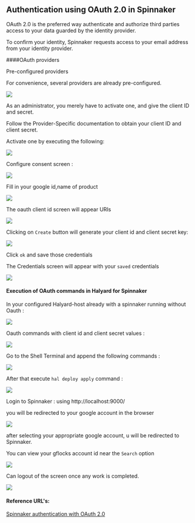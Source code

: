 ## Authentication using OAuth 2.0 in Spinnaker 

OAuth 2.0 is the preferred way authenticate and authorize third parties access to your data guarded by the identity provider. 

To confirm your identity, Spinnaker requests access to your email address from your identity provider.

####OAuth providers

Pre-configured providers

For convenience, several providers are already pre-configured. 

![](providers.png)

As an administrator, you merely have to activate one, and give the client ID and secret. 

Follow the Provider-Specific documentation to obtain your client ID and client secret.

Activate one by executing the following:

![](api_create_credentials.png)

Configure consent screen :

![](configure_consent_screen.png)

Fill in your google id,name of product
 
![](oauth_consent_screen.png)

The oauth client id screen will appear URIs

![](oauth_clientId.png)

Clicking on `Create` button will generate your client id and client secret key:

![](oauth_client.png)

Click `ok` and save those credentials

The Credentials screen will appear with your `saved` credentials

![](oauth2.png)


#### Execution of OAuth commands in Halyard for Spinnaker

In your configured Halyard-host already with a spinnaker running without Oauth :

![](login_wo_oauth.png)

Oauth commands with client id and client secret values :

![](Oauth_commands.png)

Go to the Shell Terminal and append the following commands :

![](appending_oauth_spinnaker.png)

After that execute `hal deploy apply` command :

![](hal_deploy.png)

Login to Spinnaker : using http://localhost:9000/

you will be redirected to your google account in the browser

![](selection_gflocks.png)

after selecting your appropriate google account, u will be redirected to Spinnaker.

You can view your gflocks account id near the `Search` option

![](spinnaker_with_oauth.png)

Can logout of the screen once any work is completed.

![](spinnaker_logout.png)


#### Reference URL's:

[Spinnaker authentication with OAuth 2.0](https://www.spinnaker.io/setup/security/authentication/oauth/providers/google/)